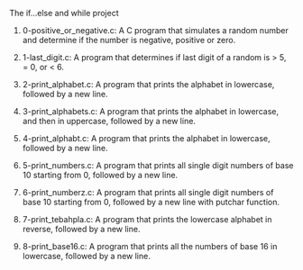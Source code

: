 The if...else and while project

1. 0-positive_or_negative.c: A C program that simulates a random number and determine if the number is negative, positive or zero.

2. 1-last_digit.c: A program that determines if last digit of a random is > 5, = 0, or < 6.

3. 2-print_alphabet.c: A program that prints the alphabet in lowercase, followed by a new line.

4. 3-print_alphabets.c: A program that prints the alphabet in lowercase, and then in uppercase, followed by a new line.

5. 4-print_alphabt.c: A program that prints the alphabet in lowercase, followed by a new line.

6. 5-print_numbers.c: A program that prints all single digit numbers of base 10 starting from 0, followed by a new line.

7. 6-print_numberz.c: A program that prints all single digit numbers of base 10 starting from 0, followed by a new line with putchar function.

8. 7-print_tebahpla.c: A program that prints the lowercase alphabet in reverse, followed by a new line.

9. 8-print_base16.c: A program that prints all the numbers of base 16 in lowercase, followed by a new line.
